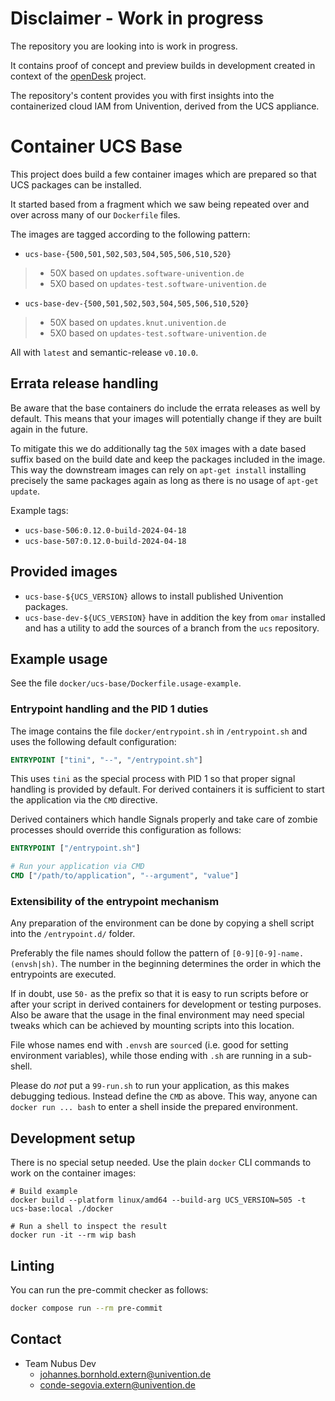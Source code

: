 # Disclaimer - Work in progress

The repository you are looking into is work in progress.

It contains proof of concept and preview builds in development created in context of the [openDesk](https://gitlab.opencode.de/bmi/souveraener_arbeitsplatz/info) project.

The repository's content provides you with first insights into the containerized cloud IAM from Univention, derived from the UCS appliance.

# Container UCS Base

This project does build a few container images which are prepared so that UCS
packages can be installed.

It started based from a fragment which we saw being repeated over and over
across many of our `Dockerfile` files.

The images are tagged according to the following pattern:

* `ucs-base-{500,501,502,503,504,505,506,510,520}`
> * 50X based on `updates.software-univention.de`
> * 5X0 based on `updates-test.software-univention.de`
* `ucs-base-dev-{500,501,502,503,504,505,506,510,520}`
> * 50X based on `updates.knut.univention.de`
> * 5X0 based on `updates-test.software-univention.de`

All with `latest` and semantic-release `v0.10.0`.


## Errata release handling

Be aware that the base containers do include the errata releases as well by
default. This means that your images will potentially change if they are built
again in the future.

To mitigate this we do additionally tag the `50X` images with a date based
suffix based on the build date and keep the packages included in the image. This
way the downstream images can rely on `apt-get install` installing precisely the
same packages again as long as there is no usage of `apt-get update`.

Example tags:

- `ucs-base-506:0.12.0-build-2024-04-18`
- `ucs-base-507:0.12.0-build-2024-04-18`


## Provided images

- `ucs-base-${UCS_VERSION}` allows to install published Univention packages.
- `ucs-base-dev-${UCS_VERSION}` have in addition the key from `omar` installed
and has a utility to add the sources of a branch from the `ucs` repository.


## Example usage

See the file `docker/ucs-base/Dockerfile.usage-example`.

### Entrypoint handling and the PID 1 duties

The image contains the file `docker/entrypoint.sh` in `/entrypoint.sh` and uses
the following default configuration:

```Dockerfile
ENTRYPOINT ["tini", "--", "/entrypoint.sh"]
```

This uses `tini` as the special process with PID 1 so that proper signal
handling is provided by default. For derived containers it is sufficient to
start the application via the `CMD` directive.

Derived containers which handle Signals properly and take care of zombie
processes should override this configuration as follows:

```Dockerfile
ENTRYPOINT ["/entrypoint.sh"]

# Run your application via CMD
CMD ["/path/to/application", "--argument", "value"]
```

### Extensibility of the entrypoint mechanism

Any preparation of the environment can be done by copying a shell script
into the `/entrypoint.d/` folder.

Preferably the file names should follow the pattern of `[0-9][0-9]-name.(envsh|sh)`.
The number in the beginning determines the order in which the entrypoints are executed.

If in doubt, use `50-` as the prefix so that it is easy to run scripts before or
after your script in derived containers for development or testing purposes.
Also be aware that the usage in the final environment may need special tweaks
which can be achieved by mounting scripts into this location.

File whose names end with `.envsh` are `source`d (i.e. good for setting environment variables),
while those ending with `.sh` are running in a sub-shell.

Please do _not_ put a `99-run.sh` to run your application, as this makes
debugging tedious. Instead define the `CMD` as above. This way, anyone can
`docker run ... bash` to enter a shell inside the prepared environment.

## Development setup

There is no special setup needed. Use the plain `docker` CLI commands to work on
the container images:

```shell
# Build example
docker build --platform linux/amd64 --build-arg UCS_VERSION=505 -t ucs-base:local ./docker

# Run a shell to inspect the result
docker run -it --rm wip bash
```

## Linting

You can run the pre-commit checker as follows:
```bash
docker compose run --rm pre-commit
```

## Contact

- Team Nubus Dev
  - <johannes.bornhold.extern@univention.de>
  - <conde-segovia.extern@univention.de>
